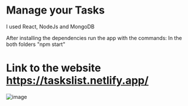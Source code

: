 # Manage your Tasks

I used React, NodeJs and MongoDB

After installing the dependencies run the app with the commands:
 In the both folders "npm start"
 
 # Link to the website https://taskslist.netlify.app/

![image](https://user-images.githubusercontent.com/88786771/147402766-73b3f552-bc95-4de8-a16e-81f13028d745.png)

